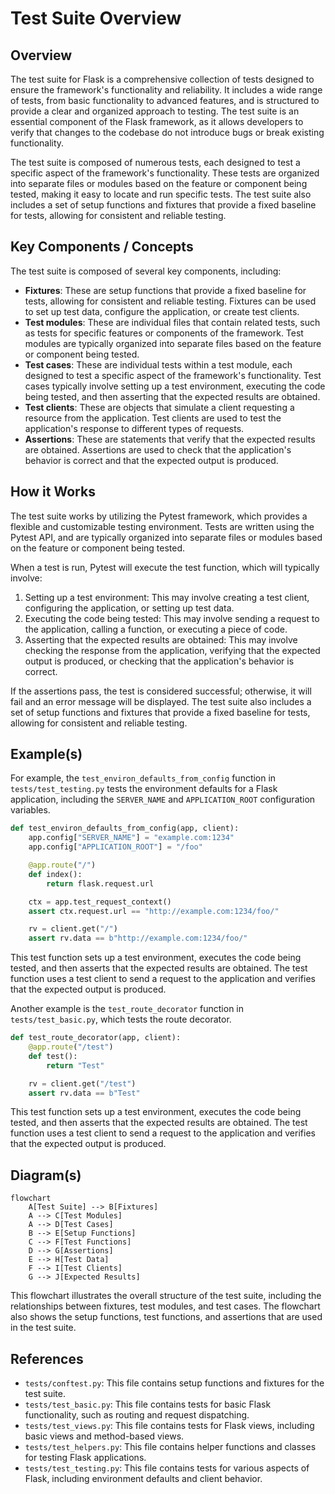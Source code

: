 # Test Suite Overview
## Overview
The test suite for Flask is a comprehensive collection of tests designed to ensure the framework's functionality and reliability. It includes a wide range of tests, from basic functionality to advanced features, and is structured to provide a clear and organized approach to testing. The test suite is an essential component of the Flask framework, as it allows developers to verify that changes to the codebase do not introduce bugs or break existing functionality.

The test suite is composed of numerous tests, each designed to test a specific aspect of the framework's functionality. These tests are organized into separate files or modules based on the feature or component being tested, making it easy to locate and run specific tests. The test suite also includes a set of setup functions and fixtures that provide a fixed baseline for tests, allowing for consistent and reliable testing.

## Key Components / Concepts
The test suite is composed of several key components, including:
* **Fixtures**: These are setup functions that provide a fixed baseline for tests, allowing for consistent and reliable testing. Fixtures can be used to set up test data, configure the application, or create test clients.
* **Test modules**: These are individual files that contain related tests, such as tests for specific features or components of the framework. Test modules are typically organized into separate files based on the feature or component being tested.
* **Test cases**: These are individual tests within a test module, each designed to test a specific aspect of the framework's functionality. Test cases typically involve setting up a test environment, executing the code being tested, and then asserting that the expected results are obtained.
* **Test clients**: These are objects that simulate a client requesting a resource from the application. Test clients are used to test the application's response to different types of requests.
* **Assertions**: These are statements that verify that the expected results are obtained. Assertions are used to check that the application's behavior is correct and that the expected output is produced.

## How it Works
The test suite works by utilizing the Pytest framework, which provides a flexible and customizable testing environment. Tests are written using the Pytest API, and are typically organized into separate files or modules based on the feature or component being tested.

When a test is run, Pytest will execute the test function, which will typically involve:
1. Setting up a test environment: This may involve creating a test client, configuring the application, or setting up test data.
2. Executing the code being tested: This may involve sending a request to the application, calling a function, or executing a piece of code.
3. Asserting that the expected results are obtained: This may involve checking the response from the application, verifying that the expected output is produced, or checking that the application's behavior is correct.

If the assertions pass, the test is considered successful; otherwise, it will fail and an error message will be displayed. The test suite also includes a set of setup functions and fixtures that provide a fixed baseline for tests, allowing for consistent and reliable testing.

## Example(s)
For example, the `test_environ_defaults_from_config` function in `tests/test_testing.py` tests the environment defaults for a Flask application, including the `SERVER_NAME` and `APPLICATION_ROOT` configuration variables.

```python
def test_environ_defaults_from_config(app, client):
    app.config["SERVER_NAME"] = "example.com:1234"
    app.config["APPLICATION_ROOT"] = "/foo"

    @app.route("/")
    def index():
        return flask.request.url

    ctx = app.test_request_context()
    assert ctx.request.url == "http://example.com:1234/foo/"

    rv = client.get("/")
    assert rv.data == b"http://example.com:1234/foo/"
```

This test function sets up a test environment, executes the code being tested, and then asserts that the expected results are obtained. The test function uses a test client to send a request to the application and verifies that the expected output is produced.

Another example is the `test_route_decorator` function in `tests/test_basic.py`, which tests the route decorator.

```python
def test_route_decorator(app, client):
    @app.route("/test")
    def test():
        return "Test"

    rv = client.get("/test")
    assert rv.data == b"Test"
```

This test function sets up a test environment, executes the code being tested, and then asserts that the expected results are obtained. The test function uses a test client to send a request to the application and verifies that the expected output is produced.

## Diagram(s)
```mermaid
flowchart
    A[Test Suite] --> B[Fixtures]
    A --> C[Test Modules]
    A --> D[Test Cases]
    B --> E[Setup Functions]
    C --> F[Test Functions]
    D --> G[Assertions]
    E --> H[Test Data]
    F --> I[Test Clients]
    G --> J[Expected Results]
```
This flowchart illustrates the overall structure of the test suite, including the relationships between fixtures, test modules, and test cases. The flowchart also shows the setup functions, test functions, and assertions that are used in the test suite.

## References
* `tests/conftest.py`: This file contains setup functions and fixtures for the test suite.
* `tests/test_basic.py`: This file contains tests for basic Flask functionality, such as routing and request dispatching.
* `tests/test_views.py`: This file contains tests for Flask views, including basic views and method-based views.
* `tests/test_helpers.py`: This file contains helper functions and classes for testing Flask applications.
* `tests/test_testing.py`: This file contains tests for various aspects of Flask, including environment defaults and client behavior.